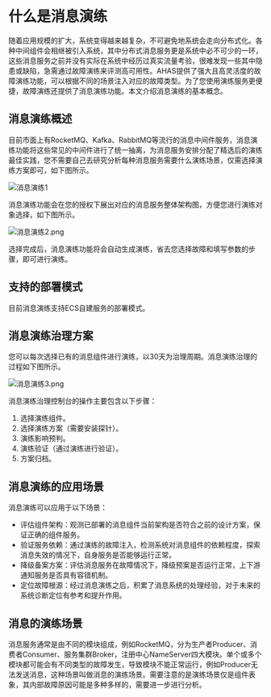 # 什么是消息演练

随着应用规模的扩大，系统变得越来越复杂，不可避免地系统会走向分布式化。各种中间组件会相继被引入系统，其中分布式消息服务更是系统中必不可少的一环，这些消息服务之前并没有实际在系统中经历过真实流量考验，很难发现一些其中隐患或缺陷，急需通过故障演练来评测高可用性。AHAS提供了强大且高灵活度的故障演练功能，可以根据不同的场景注入对应的故障类型。为了您使用演练服务更便捷，故障演练还提供了消息演练功能。本文介绍消息演练的基本概念。

## 消息演练概述

目前市面上有RocketMQ、Kafka、RabbitMQ等流行的消息中间件服务，消息演练功能将这些常见的中间件进行了统一抽离，为消息服务安排分配了精选后的演练最佳实践，您不需要自己去研究分析每种消息服务需要什么演练场景，仅需选择演练方案即可，如下图所示。

![消息演练1](https://static-aliyun-doc.oss-accelerate.aliyuncs.com/assets/img/zh-CN/6177219061/p206631.png)

消息演练功能会在您的授权下展出对应的消息服务整体架构图，方便您进行演练对象选择，如下图所示。

![消息演练2.png](https://static-aliyun-doc.oss-accelerate.aliyuncs.com/assets/img/zh-CN/6177219061/p206633.png)

选择完成后，消息演练功能将会自动生成演练，省去您选择故障和填写参数的步骤，即可进行演练。

## 支持的部署模式

目前消息演练支持ECS自建服务的部署模式。

## 消息演练治理方案

您可以每次选择已有的消息组件进行演练，以30天为治理周期。消息演练治理的过程如下图所示。

![消息演练3.png](https://static-aliyun-doc.oss-accelerate.aliyuncs.com/assets/img/zh-CN/6177219061/p206653.png)

消息演练治理控制台的操作主要包含以下步骤：

1.  选择演练组件。
2.  选择演练方案（需要安装探针）。
3.  演练影响预判。
4.  演练验证（通过演练进行验证）。
5.  方案归档。

## 消息演练的应用场景

消息演练可以应用于以下场景：

-   评估组件架构：观测已部署的消息组件当前架构是否符合之前的设计方案，保证正确的组件服务。
-   验证服务依赖：通过演练的故障注入，检测系统对消息组件的依赖程度，探索消息失效的情况下，自身服务是否能够运行正常。
-   降级备案方案：评估消息服务在故障情况下，降级预案是否运行正常，上下游通知服务是否具有容错机制。
-   定位故障根源：经过消息演练之后，积累了消息系统的处理经验，对于未来的系统诊断定位有参考和提升作用。

## 消息的演练场景

消息服务通常是由不同的模块组成，例如RocketMQ，分为生产者Producer、消费者Consumer、服务集群Broker，注册中心NameServer四大模块。单个或多个模块都可能会有不同类型的故障发生，导致模块不能正常运行，例如Producer无法发送消息，这种场景叫做消息的演练场景。需要注意的是演练场景仅是组件表象，其内部故障原因可能是多种多样的，需要进一步进行分析。

